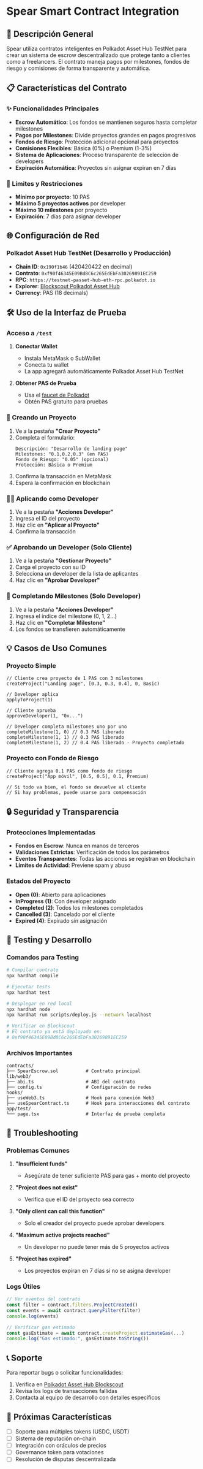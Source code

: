 # Spear Smart Contract Integration

## 🚀 Descripción General

Spear utiliza contratos inteligentes en Polkadot Asset Hub TestNet para crear un sistema de escrow descentralizado que protege tanto a clientes como a freelancers. El contrato maneja pagos por milestones, fondos de riesgo y comisiones de forma transparente y automática.

## 📋 Características del Contrato

### ✨ Funcionalidades Principales

- **Escrow Automático**: Los fondos se mantienen seguros hasta completar milestones
- **Pagos por Milestones**: Divide proyectos grandes en pagos progresivos
- **Fondos de Riesgo**: Protección adicional opcional para proyectos
- **Comisiones Flexibles**: Básica (0%) o Premium (1-3%)
- **Sistema de Aplicaciones**: Proceso transparente de selección de developers
- **Expiración Automática**: Proyectos sin asignar expiran en 7 días

### 🔧 Límites y Restricciones

- **Mínimo por proyecto**: 10 PAS
- **Máximo 5 proyectos activos** por developer
- **Máximo 10 milestones** por proyecto
- **Expiración**: 7 días para asignar developer

## 🌐 Configuración de Red

### Polkadot Asset Hub TestNet (Desarrollo y Producción)

- **Chain ID**: `0x190f1b46` (420420422 en decimal)
- **Contrato**: `0xf90f46345E09Bd8C6c265EdEbFa30269891EC259`
- **RPC**: `https://testnet-passet-hub-eth-rpc.polkadot.io`
- **Explorer**: [Blockscout Polkadot Asset Hub](https://blockscout-passet-hub.parity-testnet.parity.io/)
- **Currency**: PAS (18 decimals)

## 🛠️ Uso de la Interfaz de Prueba

### Acceso a `/test`

1. **Conectar Wallet**

   - Instala MetaMask o SubWallet
   - Conecta tu wallet
   - La app agregará automáticamente Polkadot Asset Hub TestNet

2. **Obtener PAS de Prueba**
   - Usa el [faucet de Polkadot](https://faucet.polkadot.io/)
   - Obtén PAS gratuito para pruebas

### 📝 Creando un Proyecto

1. Ve a la pestaña **"Crear Proyecto"**
2. Completa el formulario:
   ```
   Descripción: "Desarrollo de landing page"
   Milestones: "0.1,0.2,0.3" (en PAS)
   Fondo de Riesgo: "0.05" (opcional)
   Protección: Básica o Premium
   ```
3. Confirma la transacción en MetaMask
4. Espera la confirmación en blockchain

### 👨‍💻 Aplicando como Developer

1. Ve a la pestaña **"Acciones Developer"**
2. Ingresa el ID del proyecto
3. Haz clic en **"Aplicar al Proyecto"**
4. Confirma la transacción

### ✅ Aprobando un Developer (Solo Cliente)

1. Ve a la pestaña **"Gestionar Proyecto"**
2. Carga el proyecto con su ID
3. Selecciona un developer de la lista de aplicantes
4. Haz clic en **"Aprobar Developer"**

### 🎯 Completando Milestones (Solo Developer)

1. Ve a la pestaña **"Acciones Developer"**
2. Ingresa el índice del milestone (0, 1, 2...)
3. Haz clic en **"Completar Milestone"**
4. Los fondos se transfieren automáticamente

## 💡 Casos de Uso Comunes

### Proyecto Simple

```solidity
// Cliente crea proyecto de 1 PAS con 3 milestones
createProject("Landing page", [0.3, 0.3, 0.4], 0, Basic)

// Developer aplica
applyToProject(1)

// Cliente aprueba
approveDeveloper(1, "0x...")

// Developer completa milestones uno por uno
completeMilestone(1, 0) // 0.3 PAS liberado
completeMilestone(1, 1) // 0.3 PAS liberado
completeMilestone(1, 2) // 0.4 PAS liberado - Proyecto completado
```

### Proyecto con Fondo de Riesgo

```solidity
// Cliente agrega 0.1 PAS como fondo de riesgo
createProject("App móvil", [0.5, 0.5], 0.1, Premium)

// Si todo va bien, el fondo se devuelve al cliente
// Si hay problemas, puede usarse para compensación
```

## 🔒 Seguridad y Transparencia

### Protecciones Implementadas

- **Fondos en Escrow**: Nunca en manos de terceros
- **Validaciones Estrictas**: Verificación de todos los parámetros
- **Eventos Transparentes**: Todas las acciones se registran en blockchain
- **Límites de Actividad**: Previene spam y abuso

### Estados del Proyecto

- **Open (0)**: Abierto para aplicaciones
- **InProgress (1)**: Con developer asignado
- **Completed (2)**: Todos los milestones completados
- **Cancelled (3)**: Cancelado por el cliente
- **Expired (4)**: Expirado sin asignación

## 🧪 Testing y Desarrollo

### Comandos para Testing

```bash
# Compilar contrato
npx hardhat compile

# Ejecutar tests
npx hardhat test

# Desplegar en red local
npx hardhat node
npx hardhat run scripts/deploy.js --network localhost

# Verificar en Blockscout
# El contrato ya está deployado en:
# 0xf90f46345E09Bd8C6c265EdEbFa30269891EC259
```

### Archivos Importantes

```
contracts/
├── SpearEscrow.sol          # Contrato principal
lib/web3/
├── abi.ts                   # ABI del contrato
├── config.ts                # Configuración de redes
hooks/
├── useWeb3.ts               # Hook para conexión Web3
├── useSpearContract.ts      # Hook para interacciones del contrato
app/test/
└── page.tsx                 # Interfaz de prueba completa
```

## 🐛 Troubleshooting

### Problemas Comunes

1. **"Insufficient funds"**

   - Asegúrate de tener suficiente PAS para gas + monto del proyecto

2. **"Project does not exist"**

   - Verifica que el ID del proyecto sea correcto

3. **"Only client can call this function"**

   - Solo el creador del proyecto puede aprobar developers

4. **"Maximum active projects reached"**

   - Un developer no puede tener más de 5 proyectos activos

5. **"Project has expired"**
   - Los proyectos expiran en 7 días si no se asigna developer

### Logs Útiles

```javascript
// Ver eventos del contrato
const filter = contract.filters.ProjectCreated()
const events = await contract.queryFilter(filter)
console.log(events)

// Verificar gas estimado
const gasEstimate = await contract.createProject.estimateGas(...)
console.log("Gas estimado:", gasEstimate.toString())
```

## 📞 Soporte

Para reportar bugs o solicitar funcionalidades:

1. Verifica en [Polkadot Asset Hub Blockscout](https://blockscout.passets.io/address/0xf90f46345E09Bd8C6c265EdEbFa30269891EC259)
2. Revisa los logs de transacciones fallidas
3. Contacta al equipo de desarrollo con detalles específicos

## 🚀 Próximas Características

- [ ] Soporte para múltiples tokens (USDC, USDT)
- [ ] Sistema de reputación on-chain
- [ ] Integración con oráculos de precios
- [ ] Governance token para votaciones
- [ ] Resolución de disputas descentralizada

